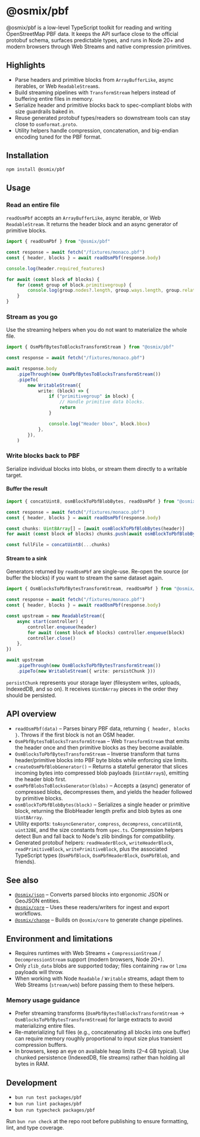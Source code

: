 # @osmix/pbf

@osmix/pbf is a low-level TypeScript toolkit for reading and writing OpenStreetMap PBF data. It keeps the API surface close to the official protobuf schema, surfaces predictable types, and runs in Node 20+ and modern browsers through Web Streams and native compression primitives.

## Highlights

- Parse headers and primitive blocks from `ArrayBufferLike`, async iterables, or Web `ReadableStream`s.
- Build streaming pipelines with `TransformStream` helpers instead of buffering entire files in memory.
- Serialize header and primitive blocks back to spec-compliant blobs with size guardrails baked in.
- Reuse generated protobuf types/readers so downstream tools can stay close to `osmformat.proto`.
- Utility helpers handle compression, concatenation, and big-endian encoding tuned for the PBF format.

## Installation

```sh
npm install @osmix/pbf
```

## Usage

### Read an entire file

`readOsmPbf` accepts an `ArrayBufferLike`, async iterable, or Web `ReadableStream`. It returns the header block and an async generator of primitive blocks.

```ts
import { readOsmPbf } from "@osmix/pbf"

const response = await fetch("/fixtures/monaco.pbf")
const { header, blocks } = await readOsmPbf(response.body)

console.log(header.required_features)

for await (const block of blocks) {
	for (const group of block.primitivegroup) {
		console.log(group.nodes?.length, group.ways.length, group.relations.length)
	}
}
```

### Stream as you go

Use the streaming helpers when you do not want to materialize the whole file.

```ts
import { OsmPbfBytesToBlocksTransformStream } from "@osmix/pbf"

const response = await fetch("/fixtures/monaco.pbf")

await response.body
	.pipeThrough(new OsmPbfBytesToBlocksTransformStream())
	.pipeTo(
		new WritableStream({
			write: (block) => {
				if ("primitivegroup" in block) {
					// Handle primitive data blocks.
					return
				}

				console.log("Header bbox", block.bbox)
			},
		}),
	)
```

### Write blocks back to PBF

Serialize individual blocks into blobs, or stream them directly to a writable target.

#### Buffer the result

```ts
import { concatUint8, osmBlockToPbfBlobBytes, readOsmPbf } from "@osmix/pbf"

const response = await fetch("/fixtures/monaco.pbf")
const { header, blocks } = await readOsmPbf(response.body)

const chunks: Uint8Array[] = [await osmBlockToPbfBlobBytes(header)]
for await (const block of blocks) chunks.push(await osmBlockToPbfBlobBytes(block))

const fullFile = concatUint8(...chunks)

```

#### Stream to a sink

Generators returned by `readOsmPbf` are single-use. Re-open the source (or buffer the blocks) if you want to stream the same dataset again.

```ts
import { OsmBlocksToPbfBytesTransformStream, readOsmPbf } from "@osmix/pbf"

const response = await fetch("/fixtures/monaco.pbf")
const { header, blocks } = await readOsmPbf(response.body)

const upstream = new ReadableStream({
	async start(controller) {
		controller.enqueue(header)
		for await (const block of blocks) controller.enqueue(block)
		controller.close()
	},
})

await upstream
	.pipeThrough(new OsmBlocksToPbfBytesTransformStream())
	.pipeTo(new WritableStream({ write: persistChunk }))
```

`persistChunk` represents your storage layer (filesystem writes, uploads, IndexedDB, and so on). It receives `Uint8Array` pieces in the order they should be persisted.

## API overview

- `readOsmPbf(data)` – Parses binary PBF data, returning `{ header, blocks }`. Throws if the first block is not an OSM header.
- `OsmPbfBytesToBlocksTransformStream` – Web `TransformStream` that emits the header once and then primitive blocks as they become available.
- `OsmBlocksToPbfBytesTransformStream` – Inverse transform that turns header/primitive blocks into PBF byte blobs while enforcing size limits.
- `createOsmPbfBlobGenerator()` – Returns a stateful generator that slices incoming bytes into compressed blob payloads (`Uint8Array`s), emitting the header blob first.
- `osmPbfBlobsToBlocksGenerator(blobs)` – Accepts a (async) generator of compressed blobs, decompresses them, and yields the header followed by primitive blocks.
- `osmBlockToPbfBlobBytes(block)` – Serializes a single header or primitive block, returning the BlobHeader length prefix and blob bytes as one `Uint8Array`.
- Utility exports: `toAsyncGenerator`, `compress`, `decompress`, `concatUint8`, `uint32BE`, and the size constants from `spec.ts`. Compression helpers detect Bun and fall back to Node's zlib bindings for compatibility.
- Generated protobuf helpers: `readHeaderBlock`, `writeHeaderBlock`, `readPrimitiveBlock`, `writePrimitiveBlock`, plus the associated TypeScript types (`OsmPbfBlock`, `OsmPbfHeaderBlock`, `OsmPbfBlob`, and friends).

## See also

- [`@osmix/json`](../json/README.md) – Converts parsed blocks into ergonomic JSON or GeoJSON entities.
- [`@osmix/core`](../core/README.md) – Uses these readers/writers for ingest and export workflows.
- [`@osmix/change`](../change/README.md) – Builds on `@osmix/core` to generate change pipelines.

## Environment and limitations

- Requires runtimes with Web Streams + `CompressionStream` / `DecompressionStream` support (modern browsers, Node 20+).
- Only `zlib_data` blobs are supported today; files containing `raw` or `lzma` payloads will throw.
- When working with Node `Readable` / `Writable` streams, adapt them to Web Streams (`stream/web`) before passing them to these helpers.

### Memory usage guidance

- Prefer streaming transforms (`OsmPbfBytesToBlocksTransformStream` → `OsmBlocksToPbfBytesTransformStream`) for large extracts to avoid materializing entire files.
- Re-materializing full files (e.g., concatenating all blocks into one buffer) can require memory roughly proportional to input size plus transient compression buffers.
- In browsers, keep an eye on available heap limits (2–4 GB typical). Use chunked persistence (IndexedDB, file streams) rather than holding all bytes in RAM.

## Development

- `bun run test packages/pbf`
- `bun run lint packages/pbf`
- `bun run typecheck packages/pbf`

Run `bun run check` at the repo root before publishing to ensure formatting, lint, and type coverage.

